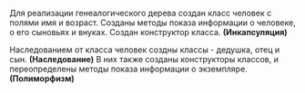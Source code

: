 Для реализации генеалогического дерева создан класс человек с полями имя и возраст.
Созданы методы показа информации о человеке, о его сыновьях и внуках.
Создан конструктор класса. **(Инкапсуляция)**

Наследованием от класса человек создны классы - дедушка, отец и сын. **(Наследование)**
В них также созданы конструкторы классов, и переопределены методы показа информации о экземпляре. **(Полиморфизм)**